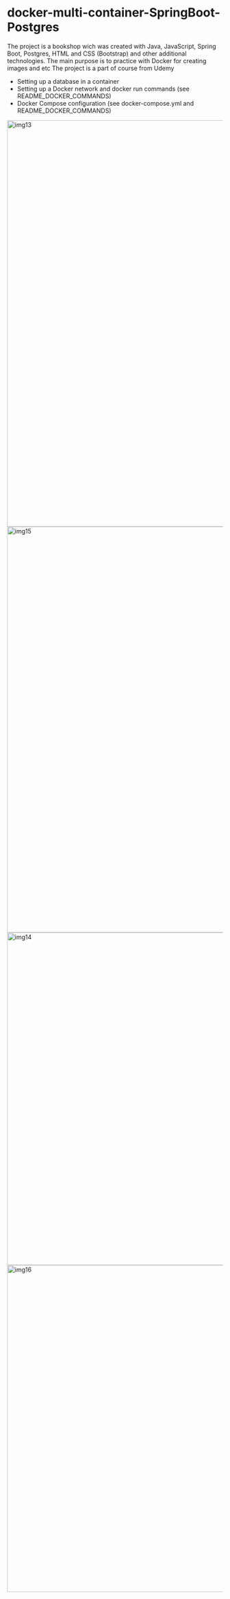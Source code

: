 # docker-multi-container-SpringBoot-Postgres
The project is a bookshop wich was created with Java, JavaScript, Spring Boot,  Postgres, HTML and CSS (Bootstrap) and other additional technologies. The main purpose is to practice with Docker for creating images and etc 
The project is a part of course from Udemy 
- Setting up a database in a container
- Setting up a Docker network  and docker run commands (see README_DOCKER_COMMANDS)
- Docker Compose configuration (see docker-compose.yml and README_DOCKER_COMMANDS)
<img width="947" alt="img13" src="https://user-images.githubusercontent.com/69731091/145682153-66f183a1-d9a9-4f2f-8fd2-87d2f8662c1f.png">
<img width="946" alt="img15" src="https://user-images.githubusercontent.com/69731091/145682154-3682f8aa-82ed-4f1c-b2e7-43406e94553c.png">
<img width="775" alt="img14" src="https://user-images.githubusercontent.com/69731091/145682158-f082586b-fce6-433a-9e88-630cb5948995.png">
<img width="762" alt="img16" src="https://user-images.githubusercontent.com/69731091/145682160-549a2f76-ba3a-4e0c-a320-77c670fd5726.png">

